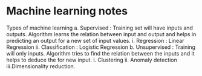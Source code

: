 # Machine learning notes

Types of machine learning
	a. Supervised : Training set will have inputs and outputs.  Algorithm learns the relation between input and output and helps in predicting an output for a new set of input values.
		i. Regression  : Linear Regression
		ii. Classification : Logistic Regression
	b. Unsupervised : Training will only inputs. Algorithm tries to find the relation between the inputs and it helps to deduce the for new input.
		i. Clustering 
		ii. Anomaly detection 
		iii.Dimensionality reduction.